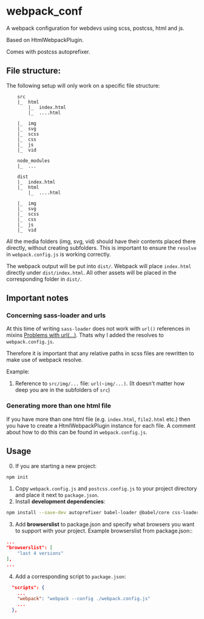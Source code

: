# webpack_conf

A webpack configuration for webdevs using scss, postcss, html and js.

Based on HtmlWebpackPlugin.

Comes with postcss autoprefixer.

## File structure:

The following setup will only work on a specific file structure:

```
    src
    |_  html
        |_  index.html
        |_  ....html

    |_  img
    |_  svg
    |_  scss
    |_  css
    |_  js
    |_  vid

    node_modules
    |_  ...

    dist
    |_  index.html
    |_  html
        |_  ....html

    |_  img
    |_  svg
    |_  scss
    |_  css
    |_  js
    |_  vid

```

All the media folders (img, svg, vid) should have their contents placed there directly, without creating subfolders. This is important to ensure the `resolve` in `webpack.config.js` is working correctly.

The webpack output will be put into `dist/`. Webpack will place `index.html` directly under `dist/index.html`. All other assets will be placed in the corresponding folder in `dist/`.

## Important notes

### Concerning sass-loader and urls

At this time of writing `sass-loader` does not work with `url()` references in mixins [Problems with url(...)](https://github.com/webpack-contrib/sass-loader#problems-with-url). Thats why I added the resolves to `webpack.config.js`.

Therefore it is important that any relative paths in scss files are rewritten to make use of webpack resolve.

Example:
1. Reference to `src/img/...` file: `url(~img/...)`. (It doesn't matter how deep you are in the subfolders of `src`)

### Generating more than one html file

If you have more than one html file (e.g. `index.html`, `file2.html` etc.) then you have to create a HtmlWebpackPlugin instance for each file. A comment about how to do this can be found in `webpack.config.js`.

## Usage

0. If you are starting a new project:
```bash
npm init
```
1. Copy `webpack.config.js` and `postcss.config.js` to your project directory and place it next to `package.json`.
2. Install **development dependencies**:
```bash
npm install --save-dev autoprefixer babel-loader @babel/core css-loader file-loader html-loader html-webpack-plugin image-webpack-loader mini-css-extract-plugin postcss-loader sass sass-loader webpack
```
3. Add **browserslist** to package.json and specify what browsers you want to support with your project. Example browserslist from package.json::
```json
...
"browserslist": [
    "last 4 versions"
],
...
```
4. Add a corresponding script to `package.json`:
```json
  "scripts": {
    ...
    "webpack": "webpack --config ./webpack.config.js"
    ...
  },
```